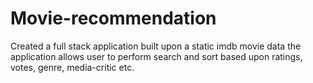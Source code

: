 # Movie-recommendation
Created a full stack application built upon a static imdb movie data the application allows user to perform search and sort based upon ratings, votes, genre, media-critic etc.
